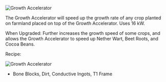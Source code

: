 ![Growth Accelerator](https://i.imgur.com/aPjvmfz.png?1)

The Growth Accelerator will speed up the growth rate of any crop planted on farmland placed on top of the Growth Accelerator. Uses 16 kW.

When Upgraded: Further increases the growth speed of some crops, and allows the Growth Accelerator to speed up Nether Wart, Beet Roots, and Cocoa Beans.

Recipe:

![Growth Accelerator](https://i.imgur.com/EQnw2Dl.png?1)
* Bone Blocks, Dirt, Conductive Ingots, T1 Frame